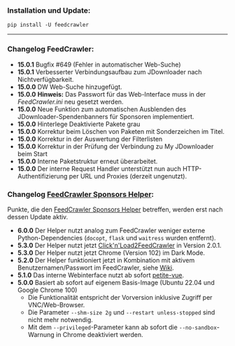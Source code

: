 ### Installation und Update:

`pip install -U feedcrawler`

---

### Changelog FeedCrawler:

- **15.0.1** Bugfix #649 (Fehler in automatischer Web-Suche)
- **15.0.1** Verbesserter Verbindungsaufbau zum JDownloader nach Nichtverfügbarkeit.
- **15.0.0** DW Web-Suche hinzugefügt.
- **15.0.0** **Hinweis:** Das Passwort für das Web-Interface muss in der _FeedCrawler.ini_ neu gesetzt werden.
- **15.0.0** Neue Funktion zum automatischen Ausblenden des JDownloader-Spendenbanners für Sponsoren implementiert.
- **15.0.0** Hinterlege Deaktivierte Pakete grau
- **15.0.0** Korrektur beim Löschen von Paketen mit Sonderzeichen im Titel.
- **15.0.0** Korrektur in der Auswertung der Filterlisten
- **15.0.0** Korrektur in der Prüfung der Verbindung zu My JDownloader beim Start
- **15.0.0** Interne Paketstruktur erneut überarbeitet.
- **15.0.0** Der interne Request Handler unterstützt nun auch HTTP-Authentifizierung per URL und Proxies
  (derzeit ungenutzt).

### Changelog [FeedCrawler Sponsors Helper](https://github.com/rix1337/FeedCrawler/wiki/5.-FeedCrawler-Sponsors-Helper):

Punkte, die den [FeedCrawler Sponsors Helper](https://github.com/rix1337/RSScrawler/wiki/5.-FeedCrawler-Sponsors-Helper)
betreffen, werden erst nach dessen Update aktiv.

- **6.0.0** Der Helper nutzt analog zum FeedCrawler weniger externe Python-Dependencies
  (`docopt`, `flask` und `waitress` wurden entfernt).
- **5.3.0** Der Helper nutzt jetzt [Click'n'Load2FeedCrawler](https://github.com/rix1337/ClickNLoad2FeedCrawler)
  in Version 2.0.1.
- **5.3.0** Der Helper nutzt jetzt Chrome (Version 102) im Dark Mode.
- **5.2.0** Der Helper funktioniert jetzt in Kombination mit aktivem Benutzernamen/Passwort im FeedCrawler,
  siehe [Wiki](https://github.com/rix1337/FeedCrawler/wiki/5.-FeedCrawler-Sponsors-Helper#passwortgesch%C3%BCtzter-feedcrawler).
- **5.1.0** Das interne Webinterface nutzt ab sofort [petite-vue](https://github.com/vuejs/petite-vue).
- **5.0.0** Basiert ab sofort auf eigenem Basis-Image (Ubuntu 22.04 und Google Chrome 100)
    - Die Funktionalität entspricht der Vorversion inklusive Zugriff per VNC/Web-Browser.
    - Die Parameter `--shm-size 2g` und `--restart unless-stopped` sind nicht mehr notwendig.
    - Mit dem `--privileged`-Parameter kann ab sofort die `--no-sandbox`-Warnung in Chrome deaktiviert werden.
